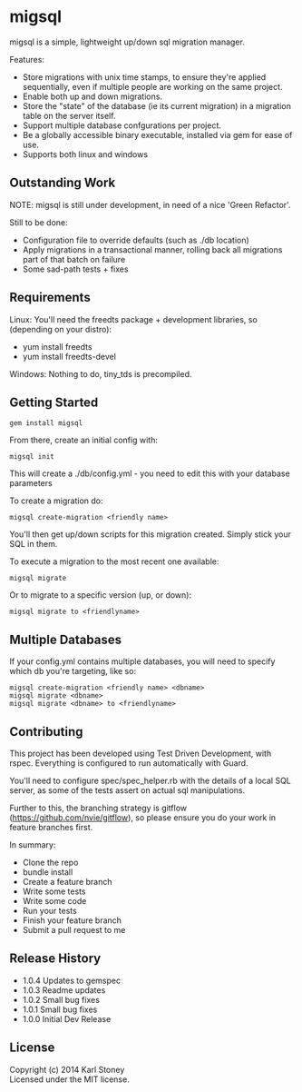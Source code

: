 # migsql 
migsql is a simple, lightweight up/down sql migration manager.

Features:
  - Store migrations with unix time stamps, to ensure they're applied sequentially, even if multiple people are working on the same project.
  - Enable both up and down migrations.
  - Store the "state" of the database (ie its current migration) in a migration table on the server itself.
  - Support multiple database confgurations per project.
  - Be a globally accessible binary executable, installed via gem for ease of use.
  - Supports both linux and windows

## Outstanding Work
NOTE: migsql is still under development, in need of a nice 'Green Refactor'.

Still to be done:
  - Configuration file to override defaults (such as ./db location)
  - Apply migrations in a transactional manner, rolling back all migrations part of that batch on failure
  - Some sad-path tests + fixes

## Requirements
Linux: You'll need the freedts package + development libraries, so (depending on your distro):
  - yum install freedts
  - yum install freedts-devel

Windows: Nothing to do, tiny_tds is precompiled.

## Getting Started
```
gem install migsql
```
From there, create an initial config with:
```
migsql init
```
This will create a ./db/config.yml - you need to edit this with your database parameters

To create a migration do:
```
migsql create-migration <friendly name>
```
You'll then get up/down scripts for this migration created.  Simply stick your SQL in them.

To execute a migration to the most recent one available:
```
migsql migrate
```
Or to migrate to a specific version (up, or down):
```
migsql migrate to <friendlyname>
```
## Multiple Databases
If your config.yml contains multiple databases, you will need to specify which db you're targeting, like so:
```
migsql create-migration <friendly name> <dbname>
migsql migrate <dbname>
migsql migrate <dbname> to <friendlyname>
```
## Contributing
This project has been developed using Test Driven Development, with rspec.
Everything is configured to run automatically with Guard.

You'll need to configure spec/spec_helper.rb with the details of a local SQL server, as some of the tests assert on actual sql manipulations.

Further to this, the branching strategy is gitflow (https://github.com/nvie/gitflow), so please ensure you do your work in feature branches first.

In summary:
  - Clone the repo
  - bundle install
  - Create a feature branch
  - Write some tests
  - Write some code
  - Run your tests 
  - Finish your feature branch
  - Submit a pull request to me

## Release History
  - 1.0.4 Updates to gemspec
  - 1.0.3 Readme updates
  - 1.0.2 Small bug fixes
  - 1.0.1 Small bug fixes
  - 1.0.0 Initial Dev Release

## License
Copyright (c) 2014 Karl Stoney  
Licensed under the MIT license.
